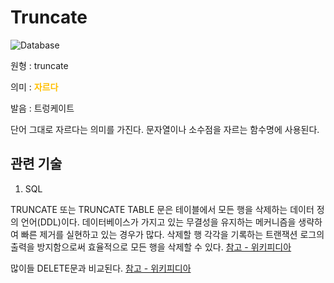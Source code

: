 <d-title>

# Truncate

</d-title>

<d-label>

<d-inner>

![Database](../2TAT1C/Label_Database.png)

</d-inner>

</d-label>

<d-origin>

원형 : truncate

</d-origin>

<d-mean>

의미 : <span style="color:#FFBF00; font-weight:bold;">자르다</span>

</d-mean>

<d-pronunciation>

발음 : 트렁케이트

</d-pronunciation>

<d-content>

단어 그대로 자르다는 의미를 가진다. 문자열이나 소수점을 자르는 함수명에 사용된다.

</d-content>

<d-relation>

## 관련 기술

<d-inner>

1. SQL

</d-inner>

TRUNCATE 또는 TRUNCATE TABLE 문은 테이블에서 모든 행을 삭제하는 데이터 정의 언어(DDL)이다. 데이터베이스가 가지고 있는 무결성을 유지하는 메커니즘을 생략하여 빠른 제거를 실현하고 있는 경우가 많다. 삭제할 행 각각을 기록하는 트랜잭션 로그의 출력을 방지함으로써 효율적으로 모든 행을 삭제할 수 있다.
[참고 - 위키피디아](<https://ko.wikipedia.org/wiki/TRUNCATE_(SQL)>)

많이들 DELETE문과 비교된다. [참고 - 위키피디아](https://pointnet.tistory.com/334)

</d-relation>
